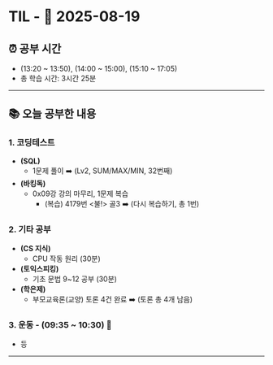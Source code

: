 # TIL - 📅 2025-08-19

## ⏰ 공부 시간
- (13:20 ~ 13:50), (14:00 ~ 15:00), (15:10 ~ 17:05)
- 총 학습 시간: 3시간 25분

---

## 📚 오늘 공부한 내용
### 1. 코딩테스트
- **(SQL)**
  - 1문제 풀이 ➡️ (Lv2, SUM/MAX/MIN, 32번째)
- **(바킹독)**
  - 0x09강 강의 마무리, 1문제 복습
    - (복습) 4179번 <불!> 골3 ➡️ (다시 복습하기, 총 1번)

### 2. 기타 공부
- **(CS 지식)**
  - CPU 작동 원리 (30분)
- **(토익스피킹)**
  - 기초 문법 9~12 공부 (30분)
- **(학은제)**
  - 부모교육론(교양) 토론 4건 완료 ➡️ (토론 총 4개 남음)

### 3. 운동 - (09:35 ~ 10:30) 👟
- 등

---
